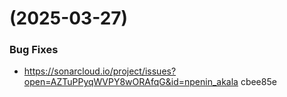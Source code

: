 #  (2025-03-27)


### Bug Fixes

* https://sonarcloud.io/project/issues?open=AZTuPPyqWVPY8wORAfqG&id=npenin_akala cbee85e



